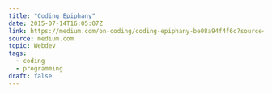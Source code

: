 ```yaml
---
title: "Coding Epiphany"
date: 2015-07-14T16:05:07Z
link: https://medium.com/on-coding/coding-epiphany-be08a94f4f6c?source=rss----7f08111f802---4
source: medium.com
topic: Webdev
tags:
  - coding
  - programming
draft: false
---
```

